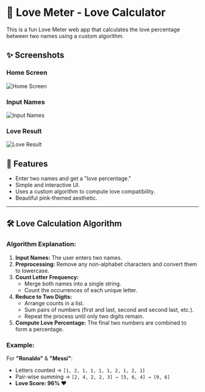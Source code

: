 # 💖 Love Meter - Love Calculator

This is a fun Love Meter web app that calculates the love percentage between two names using a custom algorithm.

## ✨ Screenshots

### Home Screen
![Home Screen](![image](https://github.com/user-attachments/assets/488c4056-5b4c-492f-a989-da45a185a6ec)
)

### Input Names
![Input Names](![image](https://github.com/user-attachments/assets/488e61d9-7353-49b9-baaa-00020730ddd1)
)

### Love Result
![Love Result](![image](https://github.com/user-attachments/assets/b88fa79d-5dce-4140-bef4-c4165550b02b)
)


## 🚀 Features

- Enter two names and get a "love percentage."
- Simple and interactive UI.
- Uses a custom algorithm to compute love compatibility.
- Beautiful pink-themed aesthetic.

---

## 🛠️ Love Calculation Algorithm

### Algorithm Explanation:

1. **Input Names:** The user enters two names.
2. **Preprocessing:** Remove any non-alphabet characters and convert them to lowercase.
3. **Count Letter Frequency:**
   - Merge both names into a single string.
   - Count the occurrences of each unique letter.
4. **Reduce to Two Digits:**
   - Arrange counts in a list.
   - Sum pairs of numbers (first and last, second and second last, etc.).
   - Repeat the process until only two digits remain.
5. **Compute Love Percentage:** The final two numbers are combined to form a percentage.

### Example:
For **"Ronaldo"** & **"Messi"**:
- Letters counted → `[1, 2, 1, 1, 1, 1, 2, 1, 2, 1]`
- Pair-wise summing → `[2, 4, 2, 2, 3] → [5, 6, 4] → [9, 6]`
- **Love Score: 96% ❤️**
